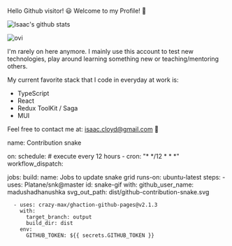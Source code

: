 Hello Github visitor! 😃 Welcome to my Profile! 👋

![Isaac's github stats](https://github-readme-stats.vercel.app/api?username=Istott)

<img src="https://github-readme-stats.vercel.app/api/top-langs?username=istott&show_icons=true&locale=en&layout=compact&theme=chartreuse-dark" alt="ovi" />

I'm rarely on here anymore. I mainly use this account to test new technologies, play around learning something new or teaching/mentoring others.

My current favorite stack that I code in everyday at work is:
- TypeScript
- React
- Redux ToolKit / Saga
- MUI

Feel free to contact me at:
isaac.cloyd@gmail.com  📧


<!--
**Istott/Istott** is a ✨ _special_ ✨ repository because its `README.md` (this file) appears on your GitHub profile.

Here are some ideas to get you started:

- 🔭 I’m currently working on ...
- 🌱 I’m currently learning ...
- 👯 I’m looking to collaborate on ...
- 🤔 I’m looking for help with ...
- 💬 Ask me about ...
- 📫 How to reach me: ...
- 😄 Pronouns: ...
- ⚡ Fun fact: ...
-->

name: Contribution snake

on:
  schedule: # execute every 12 hours
    - cron: "* */12 * * *"
  workflow_dispatch:

jobs:
  build:
    name: Jobs to update snake grid
    runs-on: ubuntu-latest
    steps:
      - uses: Platane/snk@master
        id: snake-gif
        with:
          github_user_name: madushadhanushka
          svg_out_path: dist/github-contribution-snake.svg

      - uses: crazy-max/ghaction-github-pages@v2.1.3
        with:
          target_branch: output
          build_dir: dist
        env:
          GITHUB_TOKEN: ${{ secrets.GITHUB_TOKEN }}
